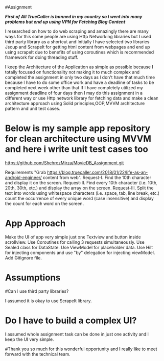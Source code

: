  #Assignment

 ***First of All TrueCaller is banned in my country so I went into many problems but end up using VPN for Fetching Blog Content***

 I researched on how to do web scraping and amazingly there are many ways for this some people are using Http Networking libraries
 but I used third party library as a shortcut and Initially I have selected two libraries Jsoup and ScrapeIt for getting html content
 from webpages and end up using scrapeIt due to benefits of using coroutines which is recommended framework for doing threading stuff.

 I keep the Architecture of the Application as simple as possible because I totally focused on functionality not making 
 it to much complex and completed the assignment in only two days as I don't have that much time because I have to do some office work 
 and have a deadline of tasks to be completed next week other than that If I have completely utilized my assignment deadline of four days 
 then I may do this assignment in a different way or use Http network library for fetching data and make a clean architecture approach 
 using Solid principles,OOP,MVVM architecture pattern and unit test cases.

# Below is my sample app repository for clean architecture using MVVM and here i write unit test cases too       
 https://github.com/ShehrozMirza/MovieDB_Assignment.git

 Requirements
 "Grab https://blog.truecaller.com/2018/01/22/life-as-an-android-engineer/ content from web".
 Request-I.  Find the 10th character and display it on the screen.
 Request-II. Find every 10th character (i.e. 10th, 20th, 30th, etc.) and display the array on the screen.
 Request-III. Split the text into words using whitespace characters (i.e. space, tab, line break, etc.) count the occurrence of every
 unique word (case insensitive) and display the count for each word on the screen.

# App Approach
  Make the UI of app very simple just one Textview and button inside scrollview.
 Use Coroutines for calling 3 requests simultaneously.
 Use Sealed class for DataState.
 Use ViewModel for placeholder data.
 Use Hilt for injecting components and use "by" delegation for injecting viewModel.
 Add GitIgnore file.

# Assumptions 
#Can I use third party libraries?

I assumed it is okay to use ScrapeIt library.

# Do I have to build a complex UI?
I assumed whole assignment task can be done in just one activity and I keep the UI very simple.

#Thank you so much for this wonderful opportunity and I really like to meet forward with the technical team.
